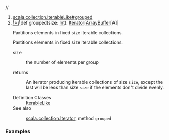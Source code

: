 //
<ol>
<li><a href="https://www.scala-lang.org/api/2.12.3/scala/collection/mutable/ArrayBuffer.html#grouped(size:Int):Iterator[Repr]">scala.collection.IterableLike#grouped</a></li>
<li name="scala.collection.IterableLike#grouped" visbl="pub" class="indented0 " data-isabs="false" fullcomment="yes" group="Ungrouped"> <a id="grouped(size:Int):Iterator[Repr]"></a><a id="grouped(Int):Iterator[ArrayBuffer[A]]"></a> <span class="permalink"> <a href="../../../scala/collection/mutable/ArrayBuffer.html#grouped(size:Int):Iterator[Repr]" title="Permalink"> <i class="material-icons"></i> </a> </span> <span class="modifier_kind"> <span class="modifier"></span> <span class="kind">def</span> </span> <span class="symbol"> <span class="name">grouped</span><span class="params">(<span name="size">size: <a href="../../Int.html" class="extype" name="scala.Int">Int</a></span>)</span><span class="result">: <a href="../Iterator.html" class="extype" name="scala.collection.Iterator">Iterator</a>[<a href="" class="extype" name="scala.collection.mutable.ArrayBuffer">ArrayBuffer</a>[<span class="extype" name="scala.collection.mutable.ArrayBuffer.A">A</span>]]</span> </span> <p class="shortcomment cmt">Partitions elements in fixed size iterable collections.</p>
 <div class="fullcomment">
  <div class="comment cmt">
   <p>Partitions elements in fixed size iterable collections.</p>
  </div>
  <dl class="paramcmts block">
   <dt class="param">
    size
   </dt>
   <dd class="cmt">
    <p>the number of elements per group</p>
   </dd>
   <dt>
    returns
   </dt>
   <dd class="cmt">
    <p>An iterator producing iterable collections of size <code>size</code>, except the last will be less than size <code>size</code> if the elements don't divide evenly.</p>
   </dd>
  </dl>
  <dl class="attributes block"> 
   <dt>
    Definition Classes
   </dt>
   <dd>
    <a href="../IterableLike.html" class="extype" name="scala.collection.IterableLike">IterableLike</a>
   </dd>
   <dt>
    See also
   </dt>
   <dd>
    <span class="cmt"><p><a href="../Iterator.html" class="extype" name="scala.collection.Iterator">scala.collection.Iterator</a>, method <code>grouped</code></p></span>
   </dd>
  </dl>
 </div> </li>
        </ol>


### Examples















